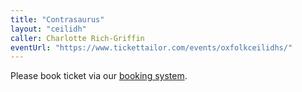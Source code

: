 ```yaml
---
title: "Contrasaurus"
layout: "ceilidh"
caller: Charlotte Rich-Griffin
eventUrl: "https://www.tickettailor.com/events/oxfolkceilidhs/"
---
```


Please book ticket via our [booking system](https://www.tickettailor.com/events/oxfolkceilidhs/).
